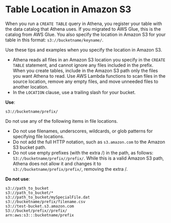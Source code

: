 # Table Location in Amazon S3<a name="tables-location-format"></a>

When you run a `CREATE TABLE` query in Athena, you register your table with the data catalog that Athena uses\. If you migrated to AWS Glue, this is the catalog from AWS Glue\. You also specify the location in Amazon S3 for your table in this format: `s3://bucketname/keyname/`\.

Use these tips and examples when you specify the location in Amazon S3\.
+ Athena reads all files in an Amazon S3 location you specify in the `CREATE TABLE` statement, and cannot ignore any files included in the prefix\. When you create tables, include in the Amazon S3 path only the files you want Athena to read\. Use AWS Lambda functions to scan files in the source location, remove any empty files, and move unneeded files to another location\.
+ In the `LOCATION` clause, use a trailing slash for your bucket\.

 **Use**:

```
s3://bucketname/prefix/
```

Do not use any of the following items in file locations\.
+ Do not use filenames, underscores, wildcards, or glob patterns for specifying file locations\.
+ Do not add the full HTTP notation, such as `s3.amazon.com` to the Amazon S3 bucket path\.
+ Do not use empty prefixes \(with the extra /\) in the path, as follows: `S3://bucketname/prefix//prefix/`\. While this is a valid Amazon S3 path, Athena does not allow it and changes it to `s3://bucketname/prefix/prefix/`, removing the extra /\. 

 **Do not use**:

```
s3://path_to_bucket
s3://path_to_bucket/*
s3://path_to_bucket/mySpecialFile.dat
s3://bucketname/prefix/filename.csv
s3://test-bucket.s3.amazon.com
S3://bucket/prefix//prefix/
arn:aws:s3:::bucketname/prefix
```